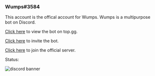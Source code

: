 ### Wumps#3584


This account is the offical account for Wumps. Wumps is a multipurpose bot on Discord.

[Click here](https://top.gg/bot/801468894400610324) to view the bot on top.gg.


[Click here](https://discord.com/oauth2/authorize?client_id=801468894400610324&scope=bot%20applications.commands&permissions=379969) to invite the bot.


[Click here](https://discord.gg/vJqHGbtuzQ) to join the official server.


Status:


![discord banner](https://discord.c99.nl/widget/theme-1/801468894400610324.png)


